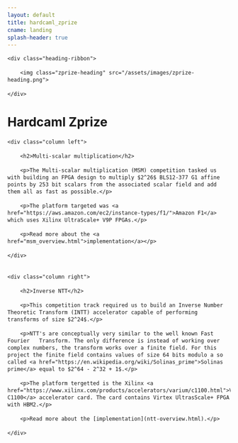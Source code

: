 ```yaml
---
layout: default
title: hardcaml_zprize
cname: landing
splash-header: true
---
```


<div class="heading-ribbon-container">

	<div class="heading-ribbon">

		<img class="zprize-heading" src="/assets/images/zprize-heading.png">

	</div>

</div>


# Hardcaml Zprize


<div class="columns-container">

	<div class="column left">

		<h2>Multi-scalar multiplication</h2>

		<p>The Multi-scalar multiplication (MSM) competition tasked us with building an FPGA design to multiply $2^26$ BLS12-377 G1 affine points by 253 bit scalars from the associated scalar field and add them all as fast as possible.</p>

		<p>The platform targeted was <a href="https://aws.amazon.com/ec2/instance-types/f1/">Amazon F1</a> which uses Xilinx UltraScale+ V9P FPGAs.</p>

		<p>Read more about the <a href="msm_overview.html">implementation</a></p>

	</div>


	<div class="column right">

		<h2>Inverse NTT</h2>

		<p>This competition track required us to build an Inverse Number Theoretic Transform (INTT) accelerator capable of performing transforms of size $2^24$.</p>

		<p>NTT's are conceptually very similar to the well known Fast Fourier	Transform. The only difference is instead of working over complex numbers, the transform works over a finite field. For this project the finite field contains values of size 64 bits modulo a so called <a href="https://en.wikipedia.org/wiki/Solinas_prime">Solinas prime</a> equal to $2^64 - 2^32 + 1$.</p>

		<p>The platform tergetted is the Xilinx <a href="https://www.xilinx.com/products/accelerators/varium/c1100.html">Varium C1100</a> accelerator card. The card contains Virtex UltrasScale+ FPGA with HBM2.</p>

		<p>Read more about the [implementation](ntt-overview.html).</p>

	</div>

</div>

